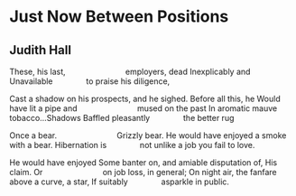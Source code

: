 # Just Now Between Positions
## Judith Hall
These, his last,
                          employers, dead
Inexplicably and
Unavailable
              to praise his diligence,

Cast a shadow on his prospects, and he sighed.
Before all this, he
Would have lit a pipe and
                          mused on the past
In aromatic mauve tobacco...Shadows
Baffled pleasantly
              the better rug

Once a bear.
                          Grizzly bear.
He would have enjoyed a smoke with a bear.
Hibernation is
              not unlike a job you fail to love.

He would have enjoyed
Some banter on, and amiable disputation of,
His claim. Or
                          on job loss, in general;
On night air, the fanfare above a curve, a star,
If suitably
              asparkle in public.